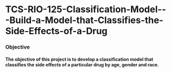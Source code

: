 # TCS-RIO-125-Classification-Model---Build-a-Model-that-Classifies-the-Side-Effects-of-a-Drug
### Objective
#### The objective of this project is to develop a classification model that classifies the side effects of a particular drug by age, gender and race.
